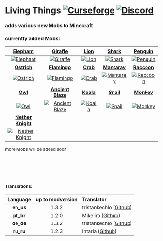 # Living Things [![Curseforge](http://cf.way2muchnoise.eu/full_397252_downloads.svg)](https://www.curseforge.com/minecraft/mc-mods/living-things) [![Discord](https://img.shields.io/discord/639540436524072970?color=0a48c4&label=%20&logo=discord&logoColor=FFF)](https://discord.gg/bhUaWhq)

### adds various new Mobs to Minecraft

### currently added Mobs:

| [Elephant](https://github.com/tristankechlo/Living-Things/wiki/Elephant) | [Giraffe](https://github.com/tristankechlo/Living-Things/wiki/Giraffe) | [Lion](https://github.com/tristankechlo/Living-Things/wiki/Lion) | [Shark](https://github.com/tristankechlo/Living-Things/wiki/Shark) | [Penguin](https://github.com/tristankechlo/Living-Things/wiki/Penguin) |
| :-: | :-: | :-: | :-: | :-: |
| [![Elephant](https://i.ibb.co/C1ZPk58/x150-elephant-screenshot-saddled.png)](https://github.com/tristankechlo/Living-Things/wiki/Elephant)| [![Giraffe](https://i.ibb.co/7KVzm3X/x150-giraffe-screenshot.png)](https://github.com/tristankechlo/Living-Things/wiki/Giraffe) | [![Lion](https://i.ibb.co/G7xCNYp/x150-lion-screenshot.png)](https://github.com/tristankechlo/Living-Things/wiki/Lion) | [![Shark](https://i.ibb.co/bdPLmJ5/x150-shark-screenshot.png)](https://github.com/tristankechlo/Living-Things/wiki/Shark) | [![Penguin](https://i.ibb.co/sbtdkFv/x150-penguin-screenshot.png)](https://github.com/tristankechlo/Living-Things/wiki/Penguin) |
| **[Ostrich](https://github.com/tristankechlo/Living-Things/wiki/Ostrich)** | **[Flamingo](https://github.com/tristankechlo/Living-Things/wiki/Flamingo)** | **[Crab](https://github.com/tristankechlo/Living-Things/wiki/Crab)** | **[Mantaray](https://github.com/tristankechlo/Living-Things/wiki/Mantaray)** | **[Raccoon](https://github.com/tristankechlo/Living-Things/wiki/Raccoon)** |
| [![Ostrich](https://i.ibb.co/4YZ3Jjb/x150-ostrich-screenshot.png)](https://github.com/tristankechlo/Living-Things/wiki/Ostrich) | [![Flamingo](https://i.ibb.co/CsbSpzh/x150-flamingo-screenshot.png)](https://github.com/tristankechlo/Living-Things/wiki/Flamingo) | [![Crab](https://i.ibb.co/ZgktRkJ/x150-crab-screenshot.png)](https://github.com/tristankechlo/Living-Things/wiki/Crab) | [![Mantaray](https://i.ibb.co/kMRm8b1/x150-mantaray-screenshot.png)](https://github.com/tristankechlo/Living-Things/wiki/Mantaray) | [![Raccoon](https://i.ibb.co/wNVkBd4/x150-raccoon-screenshot.png)](https://github.com/tristankechlo/Living-Things/wiki/Raccoon) |
| **[Owl](https://github.com/tristankechlo/Living-Things/wiki/Owl)** | **[Ancient Blaze](https://github.com/tristankechlo/Living-Things/wiki/Ancient-Blaze)** | **[Koala](https://github.com/tristankechlo/Living-Things/wiki/Koala)** | **[Snail](https://github.com/tristankechlo/Living-Things/wiki/Snail)** | **[Monkey](https://github.com/tristankechlo/Living-Things/wiki/Monkey)** |
| [![Owl](https://i.ibb.co/Y831ZD5/x150-owl-brown-screenshot.png)](https://github.com/tristankechlo/Living-Things/wiki/Owl) | [![Ancient Blaze](https://i.ibb.co/tmNFGCg/x150-ancient-blaze-screenshot.png)](https://github.com/tristankechlo/Living-Things/wiki/Ancient-Blaze) | [![Koala](https://i.ibb.co/3TTqm0g/x150-koala-screenshot.png)](https://github.com/tristankechlo/Living-Things/wiki/Koala) | [![Snail](https://i.ibb.co/vDsCBGT/empty.png)](https://github.com/tristankechlo/Living-Things/wiki/Snail) | [![Monkey](https://i.ibb.co/Jpn5BF8/x150-monkey-screenshot.png)](https://github.com/tristankechlo/Living-Things/wiki/Monkey) |
| **[Nether Knight](https://github.com/tristankechlo/LivingThings/wiki/Nether-Knight)** |||||
| [![Nether Knight](https://i.ibb.co/tYS2LcY/x150-nether-knight-screenshot.png)](https://github.com/tristankechlo/Living-Things/wiki/Nether-Knight) |||||



more Mobs will be added soon
<br/>
<br/>
<br/>
<br/>
<br/>
<br/>
#### Translations:
| Language | up to modversion | Translator |
|:--------:|:----------------:|:-----------|
| **en_us** | 1.3.2 | tristankechlo ([Github](https://github.com/tristankechlo)) |
| **pt_br** | 1.2.0 | Mikeliro ([Github](https://github.com/Mikeliro)) | 
| **de_de** | 1.3.2 | tristankechlo ([Github](https://github.com/tristankechlo)) |
| **ru_ru** | 1.2.3 | Intaria ([Github](https://github.com/Intaria)) |
